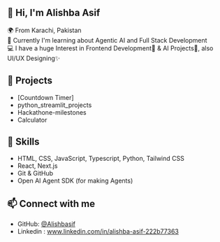 ## 👋 Hi, I'm Alishba Asif  

🌍 From Karachi, Pakistan   
🌱 Currently I'm learning about Agentic AI and Full Stack Development  
💻 I have a huge Interest in Frontend Development👀 & AI Projects🦾, also UI/UX Designing✨

## 🚀 Projects
- [Countdown Timer]
- python_streamlit_projects
- Hackathone-milestones
- Calculator

## 🔧 Skills
- HTML, CSS, JavaScript, Typescript, Python, Tailwind CSS  
- React, Next.js  
- Git & GitHub
- Open AI Agent SDK (for making Agents) 

## 📫 Connect with me
- GitHub: [@Alishbasif](https://github.com/Alishbasif)
- Linkedin : www.linkedin.com/in/alishba-asif-222b77363

